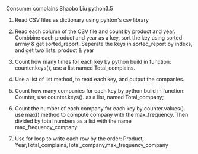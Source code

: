 Consumer complains 
Shaobo Liu
python3.5

1. Read CSV files as dictionary using pyhton's csv library

2. Read each column of the CSV file and count by product and year. 
   Combbine each product and year as a key, sort the key using sorted arrray & get sorted_report.
   Seperate the keys in sorted_report by indexs, and get two lists: 
   product & year
 
3. Count how many times for each key by python build in function: counter.keys(), use a list named Total_complains.

4. Use a list of list method, to read each key, and output the companies.   

5. Count how many companies for each key by python build in function: Counter, use counter.keys(). as a list, named Total_company;
   

6. Count the number of each company for each key by counter.values(). 
   use max() method to compute company with the max_frequency.
   Then divided by total numbers as a list with the name max_frequency_company
   
 7. Use for loop to write each row by the order:
   Product, Year,Total_complains,Total_company,max_frequency_company
   

